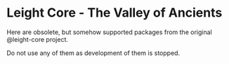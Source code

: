 # Leight Core - The Valley of Ancients

Here are obsolete, but somehow supported packages from the original @leight-core project.

Do not use any of them as development of them is stopped.
